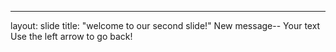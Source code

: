 
---
layout: slide
title: "welcome to our second slide!"
New message--
Your text
Use the left arrow to go back!

